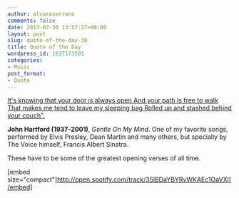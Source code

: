 ```yaml
---
author: alvaroserrano
comments: false
date: 2013-07-30 13:57:27+00:00
layout: post
slug: quote-of-the-day-38
title: Quote of the Day
wordpress_id: 1637173501
categories:
- Music
post_format:
- Quote
---
```


[It's knowing that your door is always open
And your path is free to walk
That makes me tend to leave my sleeping bag
Rolled up and stashed behind your couch".](http://www.azlyrics.com/lyrics/franksinatra/gentleonmymind.html)

**John Hartford (1937-2001)**, _Gentle On My Mind_. One of my favorite songs, performed by Elvis Presley, Dean Martin and many others, but specially by The Voice himself, Francis Albert Sinatra.

These have to be some of the greatest opening verses of all time.

[embed size="compact"]http://open.spotify.com/track/35lBDaYBYRvWKAEc1OaVXl[/embed]
